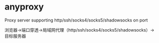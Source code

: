 # anyproxy

Proxy server supporting http/ssh/socks4/socks5/shadowsocks on port

浏览器->端口穿透->局域网代理（http/ssh/socks4/socks5/shadowsocks）->目标服务器
